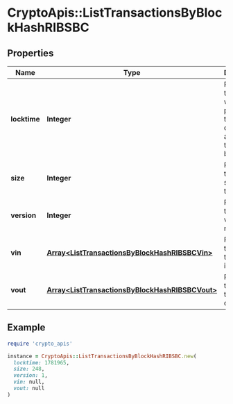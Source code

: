 # CryptoApis::ListTransactionsByBlockHashRIBSBC

## Properties

| Name | Type | Description | Notes |
| ---- | ---- | ----------- | ----- |
| **locktime** | **Integer** | Represents the time at which a particular transaction can be added to the blockchain. |  |
| **size** | **Integer** | Represents the total size of this transaction. |  |
| **version** | **Integer** | Represents transaction version number. |  |
| **vin** | [**Array&lt;ListTransactionsByBlockHashRIBSBCVin&gt;**](ListTransactionsByBlockHashRIBSBCVin.md) | Represents the transaction inputs. |  |
| **vout** | [**Array&lt;ListTransactionsByBlockHashRIBSBCVout&gt;**](ListTransactionsByBlockHashRIBSBCVout.md) | Represents the transaction outputs. |  |

## Example

```ruby
require 'crypto_apis'

instance = CryptoApis::ListTransactionsByBlockHashRIBSBC.new(
  locktime: 1781965,
  size: 248,
  version: 1,
  vin: null,
  vout: null
)
```

